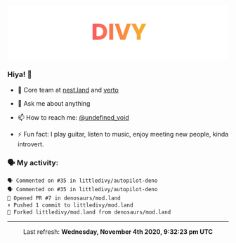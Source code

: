 
![](https://github.com/divy-work/divy-work/raw/master/assets/divy.png)

### Hiya! 👋

- 🔭 Core team at [nest.land](https://github.com/nestdotland/nest.land) and [verto](https://github.com/useverto/verto)

- 💬 Ask me about anything

- 📫 How to reach me: [@undefined_void](https://instagram.com/divy.exe)

- ⚡ Fun fact: I play guitar, listen to music, enjoy meeting new people, kinda introvert.

### 🗣 My activity:

```
🗣 Commented on #35 in littledivy/autopilot-deno
🗣 Commented on #35 in littledivy/autopilot-deno
💪 Opened PR #7 in denosaurs/mod.land
⬆️ Pushed 1 commit to littledivy/mod.land
🍴 Forked littledivy/mod.land from denosaurs/mod.land
```

------------
<p align="center">Last refresh: <b>Wednesday, November 4th 2020, 9:32:23 pm UTC</b></p>
